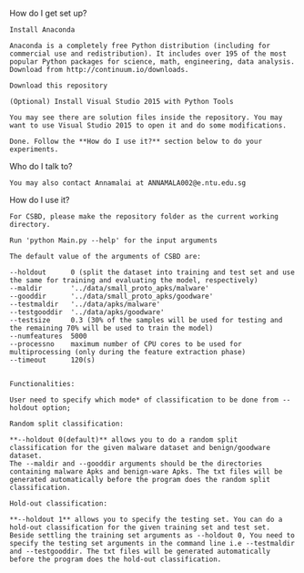 How do I get set up?

    Install Anaconda

    Anaconda is a completely free Python distribution (including for commercial use and redistribution). It includes over 195 of the most 
    popular Python packages for science, math, engineering, data analysis. Download from http://continuum.io/downloads.

    Download this repository

    (Optional) Install Visual Studio 2015 with Python Tools

    You may see there are solution files inside the repository. You may want to use Visual Studio 2015 to open it and do some modifications.

    Done. Follow the **How do I use it?** section below to do your experiments.

Who do I talk to?

    You may also contact Annamalai at ANNAMALA002@e.ntu.edu.sg

How do I use it?

    For CSBD, please make the repository folder as the current working directory.

    Run 'python Main.py --help' for the input arguments
 
    The default value of the arguments of CSBD are:

    --holdout      0 (split the dataset into training and test set and use the same for training and evaluating the model, respectively)
    --maldir       '../data/small_proto_apks/malware'
    --gooddir      '../data/small_proto_apks/goodware'
    --testmaldir   '../data/apks/malware'
    --testgooddir  '../data/apks/goodware'
    --testsize     0.3 (30% of the samples will be used for testing and the remaining 70% will be used to train the model)
    --numfeatures  5000
    --processno    maximum number of CPU cores to be used for multiprocessing (only during the feature extraction phase)
    --timeout      120(s)  
    
    
    Functionalities:

    User need to specify which mode* of classification to be done from --holdout option;
   
    Random split classification:

    **--holdout 0(default)** allows you to do a random split classification for the given malware dataset and benign/goodware dataset. 
    The --maldir and --gooddir arguments should be the directories containing malware Apks and benign-ware Apks. The txt files will be 
    generated automatically before the program does the random split classification.

    Hold-out classification:

    **--holdout 1** allows you to specify the testing set. You can do a hold-out classification for the given training set and test set. 
    Beside settling the training set arguments as --holdout 0, You need to specify the testing set arguments in the command line i.e --testmaldir
    and --testgooddir. The txt files will be generated automatically before the program does the hold-out classification.
    
